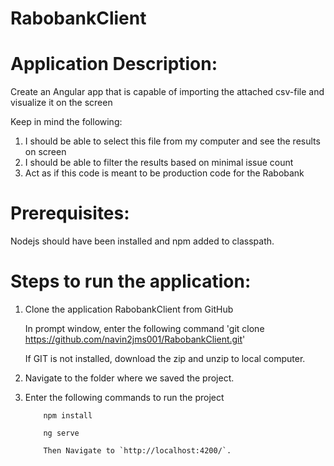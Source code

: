 # RabobankClient

# Application Description:

Create an Angular app that is capable of importing the attached csv-file and visualize it on the screen

Keep in mind the following:
1. I should be able to select this file from my computer and see the results on screen
2. I should be able to filter the results based on minimal issue count
3. Act as if this code is meant to be production code for the Rabobank

# Prerequisites:

Nodejs should have been installed and npm added to classpath.

# Steps to run the application:

1.	Clone the application RabobankClient from GitHub

     In prompt window, enter the following command
           'git clone https://github.com/navin2jms001/RabobankClient.git'
		   
    If GIT is not installed, download the zip and unzip to local computer.
	

2.	Navigate to the folder where we saved the project.

3.	Enter the following commands to run the project

            npm install

            ng serve

            Then Navigate to `http://localhost:4200/`.

